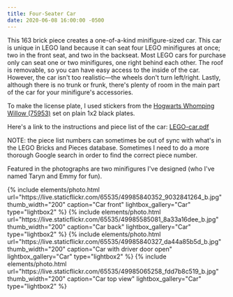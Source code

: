 ```yaml
---
title: Four-Seater Car
date: 2020-06-08 16:00:00 -0500
---
```


This 163 brick piece creates a one-of-a-kind minifigure-sized car. This car is unique in LEGO land because it can seat four LEGO minifigures at once; two in the front seat, and two in the backseat. Most LEGO cars for purchase only can seat one or two minifigures, one right behind each other. The roof is removable, so you can have easy access to the inside of the car. However, the car isn't too realistic—the wheels don't turn left/right. Lastly, although there is no trunk or frunk, there's plenty of room in the main part of the car for your minifigure's accessories.

To make the license plate, I used stickers from the [Hogwarts Whomping Willow (75953)](https://www.lego.com/en-us/product/hogwarts-whomping-willow-75953) set on plain 1x2 black plates.

Here's a link to the instructions and piece list of the car: <a href="/assets/resources/LEGO-car.pdf" target="_blank">LEGO-car.pdf</a>

NOTE: the piece list numbers can sometimes be out of sync with what's in the LEGO Bricks and Pieces database. Sometimes I need to do a more thorough Google search in order to find the correct piece number.

Featured in the photographs are two minifigures I've designed (who I've named Taryn and Emmy for fun).

<div class="text-center">
  {% include elements/photo.html
      url="https://live.staticflickr.com/65535/49985840352_9032841264_b.jpg"
      thumb_width="200" caption="Car front" lightbox_gallery="Car" type="lightbox2"
  %}
  {% include elements/photo.html
      url="https://live.staticflickr.com/65535/49985585081_8a33a16dee_b.jpg"
      thumb_width="200" caption="Car back" lightbox_gallery="Car" type="lightbox2"
  %}
  {% include elements/photo.html
      url="https://live.staticflickr.com/65535/49985840327_da44a85b5d_b.jpg"
      thumb_width="200" caption="Car with driver door open" lightbox_gallery="Car" type="lightbox2"
  %}
  {% include elements/photo.html
      url="https://live.staticflickr.com/65535/49985065258_fdd7b8c519_b.jpg"
      thumb_width="200" caption="Car top view" lightbox_gallery="Car" type="lightbox2"
  %}
</div>
